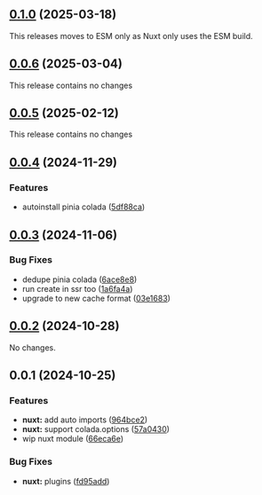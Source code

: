 ## [0.1.0](https://github.com/posva/pinia-colada/compare/@pinia/colada-nuxt@0.0.6...@pinia/colada-nuxt@0.1.0) (2025-03-18)

This releases moves to ESM only as Nuxt only uses the ESM build.

## [0.0.6](https://github.com/posva/pinia-colada/compare/@pinia/colada-nuxt@0.0.5...@pinia/colada-nuxt@0.0.6) (2025-03-04)

This release contains no changes

## [0.0.5](https://github.com/posva/pinia-colada/compare/@pinia/colada-nuxt@0.0.4...@pinia/colada-nuxt@0.0.5) (2025-02-12)

This release contains no changes

## [0.0.4](https://github.com/posva/pinia-colada/compare/@pinia/colada-nuxt@0.0.3...@pinia/colada-nuxt@0.0.4) (2024-11-29)

### Features

- autoinstall pinia colada ([5df88ca](https://github.com/posva/pinia-colada/commit/5df88ca2a5337b0546d6b86db7d50e63db953e5d))

## [0.0.3](https://github.com/posva/pinia-colada/compare/@pinia/colada-nuxt@0.0.2...@pinia/colada-nuxt@0.0.3) (2024-11-06)

### Bug Fixes

- dedupe pinia colada ([6ace8e8](https://github.com/posva/pinia-colada/commit/6ace8e82dfbf0283a73121975669617f9d0fbe8c))
- run create in ssr too ([1a6fa4a](https://github.com/posva/pinia-colada/commit/1a6fa4abcc895061c6c1db9d5985eede007b8150))
- upgrade to new cache format ([03e1683](https://github.com/posva/pinia-colada/commit/03e1683f895168175dc93a6bc464b94daf35e69f))

## [0.0.2](https://github.com/posva/pinia-colada/compare/@pinia/colada-nuxt@0.0.1...@pinia/colada-nuxt@0.0.2) (2024-10-28)

No changes.

## 0.0.1 (2024-10-25)

### Features

- **nuxt:** add auto imports ([964bce2](https://github.com/posva/pinia-colada/commit/964bce27f7688a48961cca240ec1aa3e982c7bc0))
- **nuxt:** support colada.options ([57a0430](https://github.com/posva/pinia-colada/commit/57a0430f1b306feb5b563c6215f48096c96d3ccc))
- wip nuxt module ([66eca6e](https://github.com/posva/pinia-colada/commit/66eca6ea310ca5bf61b790de709068453909d08a))

### Bug Fixes

- **nuxt:** plugins ([fd95add](https://github.com/posva/pinia-colada/commit/fd95add709a17b47c906692fad7bfc41d9e02d5b))
